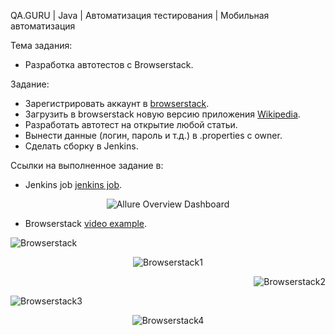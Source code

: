 QA.GURU | Java | Автоматизация тестирования | Мобильная автоматизация

Тема задания:

* Разработка автотестов с Browserstack.

Задание:

* Зарегистрировать аккаунт в <a target="_blank" href="https://www.browserstack.com/">browserstack</a>.
* Загрузить в browserstack новую версию приложения <a target="_blank" href="https://github.com/wikimedia/apps-android-wikipedia/releases/tag/latest/">Wikipedia</a>.
* Разработать автотест на открытие любой статьи.
* Вынести данные (логин, пароль и т.д.) в .properties с owner.
* Сделать сборку в Jenkins.

Ссылки на выполненное задание в:
* Jenkins job
  <a target="_blank" href="https://jenkins.autotests.cloud/job/azhegalova_hometask-21-mobile-1/3/allure/">jenkins job</a>.

<p align="center">
<img title="Allure Overview Dashboard" src="images/jenkins-report.png">
</p>

* Browserstack <a target="_blank" href="https://app-automate.browserstack.com/sessions/42e78714eb8327a34b87508d54f0462643a615db/video?token=OFdHbEdTalpTM3lZMkM5Y3ZTZjA0cG1kN3ViMVpGRTRJZHVwZmQzQWtDUHZCeWhTVEpjbm5iZFVrUTZzVmFhVUNuWW1wRFBFUGpiWFZSYlNEVGxqM0E9PS0tV0hyNlZaSzFpOEpsYUVPbDZ2aVN4dz09--1cc637cdf92be631b934d6a8a5ede6d67a3fef51&source=rest_api&diff=9.249968507/">video example</a>.

<p align="left">
<img title="Browserstack" src="images/wiki-update.png">
</p> <p align="center"> <img title="Browserstack1" src="images/1.png">
</p> <p align="right"> <img title="Browserstack2" src="images/1.png">
</p>
<p align="left">
<img title="Browserstack3" src="images/3.png">
</p> <p align="center"> <img title="Browserstack4" src="images/4.png">
</p> 